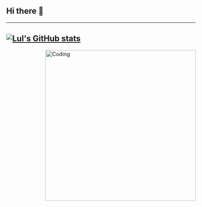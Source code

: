 ## Hi there 👋
-----
[![Lul's GitHub stats](https://github-readme-stats.vercel.app/api?username=lul-g&show_icons=true&theme=radical&count_private=true&show_owner=true&icon_color=#ffffff)](https://github.com/lul-g/github-readme-stats)
-----
<img align="right" alt="Coding" width="400" src="https://giphy.com/embed/f3iwJFOVOwuy7K6FFw">
